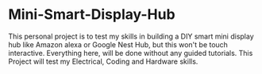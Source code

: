 # Mini-Smart-Display-Hub
This personal project is to test my skills in building a DIY smart mini display hub like Amazon alexa or Google Nest Hub, but this won't be touch interactive. Everything here, will be done without any guided tutorials. This Project will test my Electrical, Coding and Hardware skills. 
